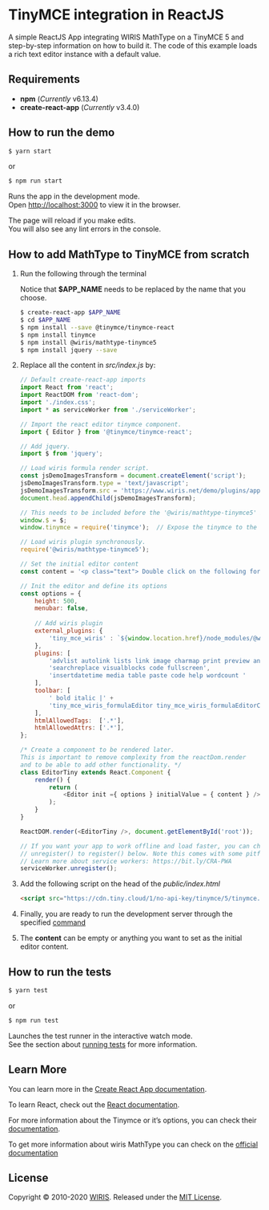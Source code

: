 # TinyMCE integration in ReactJS

A simple ReactJS App integrating WIRIS MathType on a TinyMCE 5 and step-by-step information on how to build it. The  code of this example loads a rich text editor instance with a default value.

## Requirements

* **npm** (*Currently* v6.13.4)
* **create-react-app** (*Currently* v3.4.0)

## How to run the demo

```sh
$ yarn start
```
or
```sh
$ npm run start
```

Runs the app in the development mode.<br />
Open [http://localhost:3000](http://localhost:3000) to view it in the browser.

The page will reload if you make edits.<br />
You will also see any lint errors in the console.

## How to add MathType to TinyMCE from scratch

1. Run the following through the terminal

    Notice that **$APP_NAME** needs to be replaced by the name that you choose.

    ```sh
    $ create-react-app $APP_NAME
    $ cd $APP_NAME
    $ npm install --save @tinymce/tinymce-react
    $ npm install tinymce
    $ npm install @wiris/mathtype-tinymce5
    $ npm install jquery --save
    ```

2. Replace all the content in *src/index.js* by:

    ```js
    // Default create-react-app imports
    import React from 'react';
    import ReactDOM from 'react-dom';
    import './index.css';
    import * as serviceWorker from './serviceWorker';
    
    // Import the react editor tinymce component.
    import { Editor } from '@tinymce/tinymce-react';
    
    // Add jquery.
    import $ from 'jquery';
    
    // Load wiris formula render script.
    const jsDemoImagesTransform = document.createElement('script');
    jsDemoImagesTransform.type = 'text/javascript';
    jsDemoImagesTransform.src = 'https://www.wiris.net/demo/plugins/app/WIRISplugins.js?viewer=image';
    document.head.appendChild(jsDemoImagesTransform);
    
    // This needs to be included before the '@wiris/mathtype-tinymce5' is loaded synchronously
    window.$ = $;
    window.tinymce = require('tinymce');  // Expose the tinymce to the window.
    
    // Load wiris plugin synchronously.
    require('@wiris/mathtype-tinymce5');
    
    // Set the initial editor content
    const content = '<p class="text"> Double click on the following formula to edit it.</p><p style="text-align:center;"><math><mi>z</mi><mo>=</mo><mfrac><mrow><mo>-</mo><mi>b</mi><mo>&PlusMinus;</mo><msqrt><msup><mi>b</mi><mn>3</mn></msup><mo>-</mo><mn>4</mn><mi>a</mi><mi>c</mi></msqrt></mrow><mrow><mn>2</mn><mi>a</mi></mrow></mfrac></math></p>';
    
    // Init the editor and define its options
    const options = {
        height: 500,
        menubar: false,
        
        // Add wiris plugin
        external_plugins: {
            'tiny_mce_wiris' : `${window.location.href}/node_modules/@wiris/mathtype-tinymce5/plugin.min.js`
        },
        plugins: [
            'advlist autolink lists link image charmap print preview anchor',
            'searchreplace visualblocks code fullscreen',
            'insertdatetime media table paste code help wordcount '
        ],
        toolbar: [
            ' bold italic |' +
            'tiny_mce_wiris_formulaEditor tiny_mce_wiris_formulaEditorChemistry '
        ],
        htmlAllowedTags:  ['.*'],
        htmlAllowedAttrs: ['.*'],
    };
    
    /* Create a component to be rendered later.
    This is important to remove complexity from the reactDom.render
    and to be able to add other functionality. */
    class EditorTiny extends React.Component {
        render() {
            return (
                <Editor init ={ options } initialValue = { content } />
            );
        }
    }
    
    ReactDOM.render(<EditorTiny />, document.getElementById('root'));
    
    // If you want your app to work offline and load faster, you can change
    // unregister() to register() below. Note this comes with some pitfalls.
    // Learn more about service workers: https://bit.ly/CRA-PWA
    serviceWorker.unregister();
    ```

3. Add the following script on the head of the *public/index.html*

    ```html
    <script src="https://cdn.tiny.cloud/1/no-api-key/tinymce/5/tinymce.min.js" referrerpolicy="origin"></script>
    ```

4. Finally, you are ready to run the development server through the specified [command](#How-to-run-the-demo)

5. The **content** can be empty or anything you want to set as the initial editor content.

## How to run the tests

```sh
$ yarn test
```
or
```sh
$ npm run test
```

Launches the test runner in the interactive watch mode.<br />
See the section about [running tests](https://facebook.github.io/create-react-app/docs/running-tests) for more information.

## Learn More

You can learn more in the [Create React App documentation](https://facebook.github.io/create-react-app/docs/getting-started).

To learn React, check out the [React documentation](https://reactjs.org/).

For more information about the Tinymce or it’s options, you can check their [documentation](https://www.tiny.cloud/docs/integrations/react/).

To get more information about wiris MathType you can check on the [official documentation](http://www.wiris.com/mathtype)

## License

Copyright © 2010-2020 [WIRIS](http://www.wiris.com). Released under the [MIT License](../../../LICENSE).
